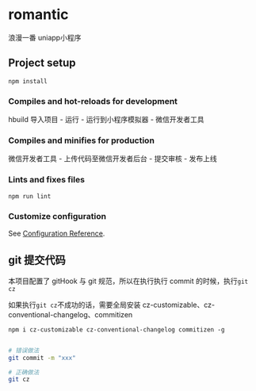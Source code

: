 # romantic
浪漫一番 uniapp小程序

## Project setup

```
npm install
```

### Compiles and hot-reloads for development

hbuild 导入项目 - 运行 - 运行到小程序模拟器 - 微信开发者工具


### Compiles and minifies for production

微信开发者工具 - 上传代码至微信开发者后台 - 提交审核 - 发布上线

### Lints and fixes files

```
npm run lint
```

### Customize configuration

See [Configuration Reference](https://cli.vuejs.org/config/).

## git 提交代码

本项目配置了 gitHook 与 git 规范，所以在执行执行 commit 的时候，执行`git cz`

如果执行`git cz`不成功的话，需要全局安装 cz-customizable、cz-conventional-changelog、commitizen

`npm i cz-customizable cz-conventional-changelog commitizen -g`

```sh

# 错误做法
git commit -m "xxx"

# 正确做法
git cz
```

